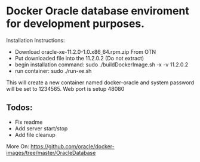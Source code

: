 # Docker Oracle database enviroment for development purposes.

Installation Instructions:
- Download oracle-xe-11.2.0-1.0.x86_64.rpm.zip From OTN
- Put downloaded file into the 11.2.0.2 (Do not extract)
- begin installation command: sudo ./buildDockerImage.sh -x -v 11.2.0.2
- run container: sudo ./run-xe.sh


This will create a new container named docker-oracle and system password will be set to 1234565.
Web port is setup 48080


## Todos:
- Fix readme
- Add server start/stop
- Add file cleanup

More On: https://github.com/oracle/docker-images/tree/master/OracleDatabase

